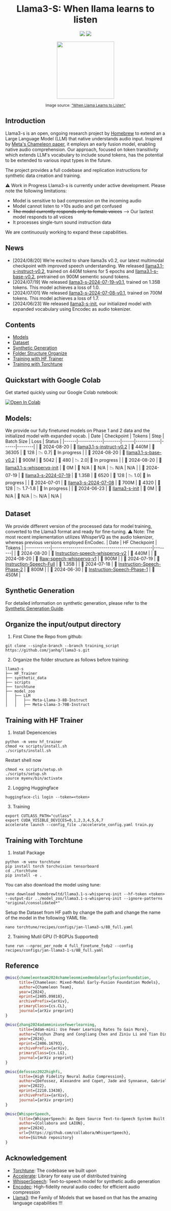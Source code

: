 <div align="center">

# Llama3-S: When llama learns to listen
<a href='https://huggingface.co/homebrewltd'><img src='https://img.shields.io/badge/%F0%9F%A4%97%20Hugging%20Face-Models-blue'></a>
<a href='https://huggingface.co/homebrewltd'><img src='https://img.shields.io/badge/%F0%9F%A4%97%20Hugging%20Face-Data-green'></a>

  <img src="images/llama-listen.jpg" width="180"/>
  <p><small>Image source: <a href="https://www.amazon.co.uk/When-Llama-Learns-Listen-Feelings/dp/1839237988">"When Llama Learns to Listen"</a></small></p>
</div>

## Introduction
Llama3-s is an open, ongoing research project by [Homebrew](https://homebrew.ltd/) to extend an a Large Language Model (LLM) that native understands audio input. Inspired by [Meta's Chameleon paper](https://arxiv.org/abs/2405.09818), it employs an early fusion model, enabling native audio comprehension. Our approach, focused on token transitivity which extends LLM's vocabulary to include sound tokens, has the potential to be extended to various input types in the future.

The project provides a full codebase and replication instructions for synthetic data creation and training.

⚠️ Work in Progress
Llama3-s is currently under active development. Please note the following limitations:

- Model is sensitive to bad compression on the incoming audio
- Model cannot listen to >10s audio and get confused
- ~~The model currently responds only to female voices~~ --> Our lastest model responds to all voices
- It processes single-turn sound instruction data

We are continuously working to expand these capabilities.

## News
- [2024/08/20] We’re excited to share llama3s v0.2, our latest multimodal checkpoint with improved speech understanding. We released [llama3.1-s-instruct-v0.2](https://huggingface.co/homebrewltd/llama3.1-s-instruct-v0.2), trained on 440M tokens for 5 epochs and [llama3.1-s-base-v0.2](https://huggingface.co/homebrewltd/llama3.1-s-base-v0.2), pretrained on 900M sementic sound tokens. 
- [2024/07/19] We released [llama3-s-2024-07-19-v0.1](https://huggingface.co/homebrewltd/llama3-s-2024-07-19), trained on 1.35B tokens. This model achieves a loss of 1.0.
- [2024/07/01] We released [llama3-s-2024-07-08-v0.1](https://huggingface.co/homebrewltd/llama3-s-2024-07-08), trained on 700M tokens. This model achieves a loss of 1.7.
- [2024/06/23] We released [llama3-s-init](https://huggingface.co/homebrewltd/llama3-s-init), our initialized model with expanded vocabulary using Encodec as audio tokenizer.

## Contents
- [Models](#models)
- [Dataset](#dataset)
- [Synthetic Generation](https://github.com/homebrewltd/llama3-s/blob/main/synthetic_data/README.md)
- [Folder Structure Organize](#organize-the-inputoutput-directory)
- [Training with HF Trainer](#training-with-hf-trainer)
- [Training with Torchtune](#training-with-torchtune)

## Quickstart with Google Colab

Get started quickly using our Google Colab notebook:

[![Open In Colab](https://colab.research.google.com/assets/colab-badge.svg)](https://colab.research.google.com/drive/1VW_saWuNnOrl_nYCVksqqHpJmPQsyOOM?usp=sharing)


## Models:

We provide our fully finetuned models on Phase 1 and 2 data and the initialized model with expanded vocab.
| Date | Checkpoint | Tokens | Step | Batch Size | Loss | Status |
|------|------------|--------|------|------------|------|--------|
| 📅 2024-08-20 | 🔗 [llama3.1-s-instruct-v0.2](https://huggingface.co/homebrewltd/llama3.1-s-instruct-v0.2) | 🔢 440M | 🔄 36305 | 💼 128 | 📉 0.7| 🚧 In progress |
| 📅 2024-08-20 | 🔗 [llama3.1-s-base-v0.2](https://huggingface.co/homebrewltd/llama3.1-s-base-v0.2) | 🔢 900M | 🔄 5042 | 💼 480 | 📉 2.0| 🚧 In progress |
| 📅 2024-08-20 | 🔗 [llama3.1-s-whispervq-init](https://huggingface.co/homebrewltd/llama3.1-s-whispervq-init) | 🔢 0M | 🔄 N/A | 💼 N/A | 📉 N/A | N/A |
| 📅 2024-07-19 | 🔗 [llama3-s-2024-07-19](https://huggingface.co/homebrewltd/llama3-s-2024-07-19) | 🔢 1.35B | 🔄 6520 | 💼 128 | 📉 1.0| 🚧 In progress |
| 📅 2024-07-01 | 🔗 [llama3-s-2024-07-08](https://huggingface.co/homebrewltd/llama3-s-2024-07-08) | 🔢 700M | 🔄 4320 | 💼 128 | 📉 1.7-1.8  | 🚧 In progress |
| 📅 2024-06-23 | 🔗 [llama3-s-init](https://huggingface.co/homebrewltd/llama3-s-init) | 🔢 0M | 🔄 N/A | 💼 N/A | 📉 N/A | N/A |

## Dataset

We provide different version of the processed data for model training, converted to the Llama3 format and ready for fine-tuning. 
⚠️ Note: The most recent implementation utilizes WhisperVQ as the audio tokenizer, whereas previous versions employed EnCodec.
| Date       | HF Checkpoint                                   | Tokens | 
|------------|-------------------------------------------------|--------|
| 📅 2024-08-20 | 🔗 [Instruction-speech-whispervq-v2](https://huggingface.co/datasets/homebrewltd/instruction-speech-whispervq-v2) | 🔢 440M |
| 📅 2024-08-20 | 🔗 [Raw-speech-whispervq-v1](https://huggingface.co/datasets/homebrewltd/raw-speech-whispervq-v1) | 🔢 900M |
| 📅 2024-07-19 | 🔗 [Instruction-Speech-Full](https://huggingface.co/homebrew-research) | 🔢 1.35B | 
| 📅 2024-07-18 | 🔗 [Instruction-Speech-Phase-2](https://huggingface.co/datasets/homebrew-research/instruction-speech-v1.5) | 🔢 800M |
| 📅 2024-06-30 | 🔗 [Instruction-Speech-Phase-1](https://huggingface.co/datasets/homebrew-research/instruction-speech-v1) | 🔢 450M |

## Synthetic Generation

For detailed information on synthetic generation, please refer to the [Synthetic Generation Guide](synthetic_data/README.md).

## Organize the input/output directory 
1. First Clone the Repo from github:
```
git clone --single-branch --branch training_script https://github.com/janhq/llama3-s.git
```
2. Organize the folder structure as follows before training:
```
llama3-s
├── HF_Trainer
├── synthetic_data
├── scripts
├── torchtune
├── model_zoo
│   ├── LLM
│   │   ├── Meta-Llama-3-8B-Instruct
│   │   ├── Meta-Llama-3-70B-Instruct

```
## Training with HF Trainer
1. Install Depencencies
```
python -m venv hf_trainer
chmod +x scripts/install.sh
./scripts/install.sh
```
Restart shell now
```
chmod +x scripts/setup.sh
./scripts/setup.sh
source myenv/bin/activate
```
2. Logging Huggingface
```
huggingface-cli login --token=<token>
```
3. Training
```
export CUTLASS_PATH="cutlass"
export CUDA_VISIBLE_DEVICES=0,1,2,3,4,5,6,7
accelerate launch --config_file ./accelerate_config.yaml train.py 
```
## Training with Torchtune
1. Install Package
```
python -m venv torchtune
pip install torch torchvision tensorboard
cd ./torchtune
pip install -e .
```
You can also download the model using tune:
```
tune download homebrewltd/llama3.1-s-whispervq-init --hf-token <token>  --output-dir ../model_zoo/llama3.1-s-whispervq-init --ignore-patterns "original/consolidated*"
```
Setup the Dataset from HF path by change the path and change the name of the model in the following YAML file.
```
nano torchtune/recipes/configs/jan-llama3-s/8B_full.yaml
```

2. Training Mutil GPU (1-8GPUs Supported)
```
tune run --nproc_per_node 4 full_finetune_fsdp2 --config recipes/configs/jan-llama3-1-s/8B_full.yaml
```
## Reference
```bibtex
@misc{chameleonteam2024chameleonmixedmodalearlyfusionfoundation,
      title={Chameleon: Mixed-Modal Early-Fusion Foundation Models}, 
      author={Chameleon Team},
      year={2024},
      eprint={2405.09818},
      archivePrefix={arXiv},
      primaryClass={cs.CL},
      journal={arXiv preprint}
}

@misc{zhang2024adamminiusefewerlearning,
      title={Adam-mini: Use Fewer Learning Rates To Gain More}, 
      author={Yushun Zhang and Congliang Chen and Ziniu Li and Tian Ding and Chenwei Wu and Yinyu Ye and Zhi-Quan Luo and Ruoyu Sun},
      year={2024},
      eprint={2406.16793},
      archivePrefix={arXiv},
      primaryClass={cs.LG},
      journal={arXiv preprint}
}

@misc{defossez2022highfi,
      title={High Fidelity Neural Audio Compression},
      author={Défossez, Alexandre and Copet, Jade and Synnaeve, Gabriel and Adi, Yossi},
      year={2022},
      eprint={2210.13438},
      archivePrefix={arXiv},
      journal={arXiv preprint}
}

@misc{WhisperSpeech,
      title={WhisperSpeech: An Open Source Text-to-Speech System Built by Inverting Whisper}, 
      author={Collabora and LAION},
      year={2024},
      url={https://github.com/collabora/WhisperSpeech},
      note={GitHub repository}
}
```
## Acknowledgement

- [Torchtune](https://github.com/pytorch/torchtune): The codebase we built upon
- [Accelerate](https://github.com/huggingface/accelerate): Library for easy use of distributed training
- [WhisperSpeech](https://github.com/collabora/WhisperSpeech): Text-to-speech model for synthetic audio generation 
- [Encodec](https://github.com/facebookresearch/encodec): High-fidelity neural audio codec for efficient audio compression
- [Llama3](https://huggingface.co/collections/meta-llama/meta-llama-3-66214712577ca38149ebb2b6): the Family of Models that we based on that has the amazing language capabilities !!!
